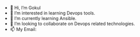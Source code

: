 - 👋 Hi, I’m Gokul
- 👀 I’m interested in learning Devops tools.
- 🌱 I’m currently learning Ansible.
- 💞️ I’m looking to collaborate on Devops related technologies.
- 📫 My Email: 

<!---
Goku747/Goku747 is a ✨ special ✨ repository because its `README.md` (this file) appears on your GitHub profile.
You can click the Preview link to take a look at your changes.
--->
